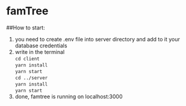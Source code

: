 # famTree

##How to start:

1) you need to create .env file into server directory and add to it your database credentials
2) write in the terminal </br>
    ```cd client```</br>
   ```yarn install```</br>
   ```yarn start```</br>
   ```cd ../server```</br>
   ```yarn install```</br>
   ```yarn start```</br>
3) done, famtree is running on localhost:3000


